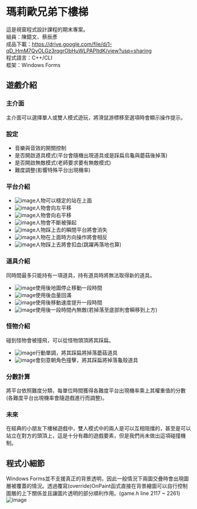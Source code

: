 # 瑪莉歐兄弟下樓梯
這是視窗程式設計課程的期末專案。<br>
組員：陳鐿文、蔡辰彥<br>
成品下載：https://drive.google.com/file/d/1-qD_HmM7QyOLGz3rqgrObHuWLPAPltdK/view?usp=sharing<br>
程式語言：C++/CLI<br>
框架：Windows Forms<br>
## 遊戲介紹
### 主介面
主介面可以選擇單人或雙人模式遊玩，將滑鼠游標移至選項時會顯示操作提示。
### 設定
* 音樂與音效的開關控制
* 是否開啟道具模式(平台會隨機出現道具或是踩扁烏龜與蘑菇後掉落)
* 是否開啟無敵模式(老師要求要有無敵模式)
* 難度調整(影響特殊平台出現機率)
### 平台介紹
* ![image](https://github.com/lksj51790q/mario_bros_go_downstairs/blob/main/final/img/platform_ground.png)人物可以穩定的站在上面<br>
* ![image](https://github.com/lksj51790q/mario_bros_go_downstairs/blob/main/final/img/platform_log_left.png)人物會向左平移<br>
* ![image](https://github.com/lksj51790q/mario_bros_go_downstairs/blob/main/final/img/platform_log_right.png)人物會向右平移<br>
* ![image](https://github.com/lksj51790q/mario_bros_go_downstairs/blob/main/final/img/platform_cloud.png)人物會不斷被彈起<br>
* ![image](https://github.com/lksj51790q/mario_bros_go_downstairs/blob/main/final/img/platform_eyes_cloud.png)人物踩上去的瞬間平台將會消失<br>
* ![image](https://github.com/lksj51790q/mario_bros_go_downstairs/blob/main/final/img/platform_mushroom.png)人物在上面時方向操作將會相反<br>
* ![image](https://github.com/lksj51790q/mario_bros_go_downstairs/blob/main/final/img/platform_spike.png)人物踩上去將會扣血(跳躍再落地也算)<br>
### 道具介紹
同時間最多只能持有一項道具，持有道具時將無法取得新的道具。<br>
* ![image](https://github.com/lksj51790q/mario_bros_go_downstairs/blob/main/final/img/item_clock.png)使用後地圖停止移動一段時間<br>
* ![image](https://github.com/lksj51790q/mario_bros_go_downstairs/blob/main/final/img/item_mushroom.png)使用後血量回滿<br>
* ![image](https://github.com/lksj51790q/mario_bros_go_downstairs/blob/main/final/img/item_speed.png)使用後移動速度提升一段時間<br>
* ![image](https://github.com/lksj51790q/mario_bros_go_downstairs/blob/main/final/img/item_star.png)使用後一段時間內無敵(若掉落至底部則會瞬移到上方)<br>
### 怪物介紹
碰到怪物會被撞飛，可以從怪物頭頂將其踩扁。<br>
* ![image](https://github.com/lksj51790q/mario_bros_go_downstairs/blob/main/final/img/mush_stand.png)行動單調，將其踩扁將掉落蘑菇道具<br>
* ![image](https://github.com/lksj51790q/mario_bros_go_downstairs/blob/main/final/img/turtle_stand_right.png)會刻意朝角色撞擊，將其踩扁將掉落龜殼道具<br>
### 分數計算
將平台依照難度分類，每單位時間獲得各難度平台出現機率乘上其權重值的分數(各難度平台出現機率會隨遊戲進行而調整)。
### 未來
在經典的小朋友下樓梯遊戲中，雙人模式中的兩人是可以互相阻擋的，甚至是可以站立在對方的頭頂上，這是十分有趣的遊戲要素，但是我們尚未做出這項碰撞機制。

## 程式小細節
Windows Forms並不支援真正的背景透明，因此一般情況下兩圖交疊時會出現圖層被覆蓋的情況。透過覆寫(override)OnPaint函式直接在背景繪圖可以自行控制圖層的上下關係並且讓圖片透明的部分順利作用。(game.h line 2117 ~ 2261)<br>
![image](https://github.com/lksj51790q/mario_bros_go_downstairs/blob/main/override_compare.png)<br>
